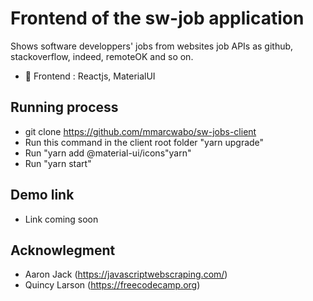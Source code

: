 # Frontend of the sw-job application

  Shows software developpers' jobs from websites job APIs as github, stackoverflow, indeed, remoteOK and so on.

  * 🌟 Frontend :  Reactjs, MaterialUI

  ## Running process
  * git clone https://github.com/mmarcwabo/sw-jobs-client
  * Run this command in the client root folder  "yarn upgrade"
  * Run "yarn add @material-ui/icons"yarn" 
  * Run "yarn start"

  ## Demo link
  * Link coming soon

  ## Acknowlegment
  * Aaron Jack (https://javascriptwebscraping.com/)
  * Quincy Larson (https://freecodecamp.org)